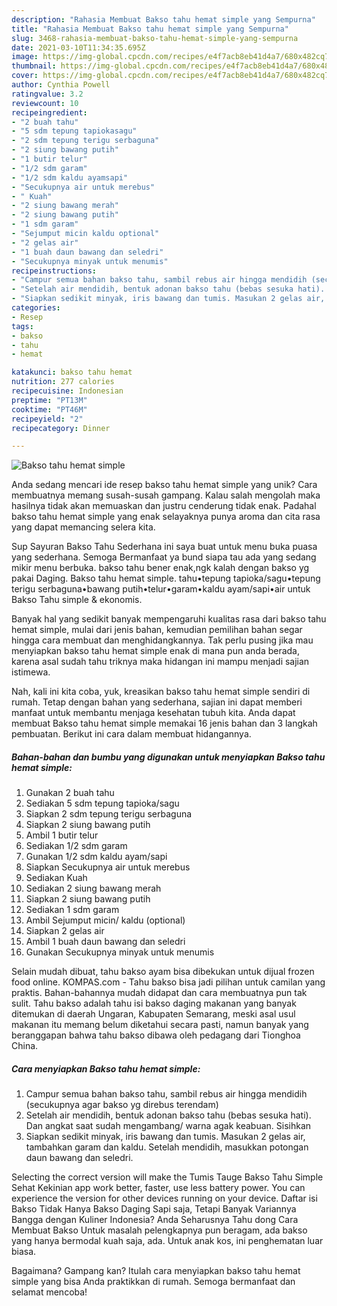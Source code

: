 ```yaml
---
description: "Rahasia Membuat Bakso tahu hemat simple yang Sempurna"
title: "Rahasia Membuat Bakso tahu hemat simple yang Sempurna"
slug: 3468-rahasia-membuat-bakso-tahu-hemat-simple-yang-sempurna
date: 2021-03-10T11:34:35.695Z
image: https://img-global.cpcdn.com/recipes/e4f7acb8eb41d4a7/680x482cq70/bakso-tahu-hemat-simple-foto-resep-utama.jpg
thumbnail: https://img-global.cpcdn.com/recipes/e4f7acb8eb41d4a7/680x482cq70/bakso-tahu-hemat-simple-foto-resep-utama.jpg
cover: https://img-global.cpcdn.com/recipes/e4f7acb8eb41d4a7/680x482cq70/bakso-tahu-hemat-simple-foto-resep-utama.jpg
author: Cynthia Powell
ratingvalue: 3.2
reviewcount: 10
recipeingredient:
- "2 buah tahu"
- "5 sdm tepung tapiokasagu"
- "2 sdm tepung terigu serbaguna"
- "2 siung bawang putih"
- "1 butir telur"
- "1/2 sdm garam"
- "1/2 sdm kaldu ayamsapi"
- "Secukupnya air untuk merebus"
- " Kuah"
- "2 siung bawang merah"
- "2 siung bawang putih"
- "1 sdm garam"
- "Sejumput micin kaldu optional"
- "2 gelas air"
- "1 buah daun bawang dan seledri"
- "Secukupnya minyak untuk menumis"
recipeinstructions:
- "Campur semua bahan bakso tahu, sambil rebus air hingga mendidih (secukupnya agar bakso yg direbus terendam)"
- "Setelah air mendidih, bentuk adonan bakso tahu (bebas sesuka hati). Dan angkat saat sudah mengambang/ warna agak keabuan. Sisihkan"
- "Siapkan sedikit minyak, iris bawang dan tumis. Masukan 2 gelas air, tambahkan garam dan kaldu. Setelah mendidih, masukkan potongan daun bawang dan seledri."
categories:
- Resep
tags:
- bakso
- tahu
- hemat

katakunci: bakso tahu hemat 
nutrition: 277 calories
recipecuisine: Indonesian
preptime: "PT13M"
cooktime: "PT46M"
recipeyield: "2"
recipecategory: Dinner

---
```



![Bakso tahu hemat simple](https://img-global.cpcdn.com/recipes/e4f7acb8eb41d4a7/680x482cq70/bakso-tahu-hemat-simple-foto-resep-utama.jpg)

Anda sedang mencari ide resep bakso tahu hemat simple yang unik? Cara membuatnya memang susah-susah gampang. Kalau salah mengolah maka hasilnya tidak akan memuaskan dan justru cenderung tidak enak. Padahal bakso tahu hemat simple yang enak selayaknya punya aroma dan cita rasa yang dapat memancing selera kita.

Sup Sayuran Bakso Tahu Sederhana ini saya buat untuk menu buka puasa yang sederhana. Semoga Bermanfaat ya bund siapa tau ada yang sedang mikir menu berbuka. bakso tahu bener enak,ngk kalah dengan bakso yg pakai Daging. Bakso tahu hemat simple. tahu•tepung tapioka/sagu•tepung terigu serbaguna•bawang putih•telur•garam•kaldu ayam/sapi•air untuk Bakso Tahu simple &amp; ekonomis.

Banyak hal yang sedikit banyak mempengaruhi kualitas rasa dari bakso tahu hemat simple, mulai dari jenis bahan, kemudian pemilihan bahan segar hingga cara membuat dan menghidangkannya. Tak perlu pusing jika mau menyiapkan bakso tahu hemat simple enak di mana pun anda berada, karena asal sudah tahu triknya maka hidangan ini mampu menjadi sajian istimewa.


Nah, kali ini kita coba, yuk, kreasikan bakso tahu hemat simple sendiri di rumah. Tetap dengan bahan yang sederhana, sajian ini dapat memberi manfaat untuk membantu menjaga kesehatan tubuh kita. Anda dapat membuat Bakso tahu hemat simple memakai 16 jenis bahan dan 3 langkah pembuatan. Berikut ini cara dalam membuat hidangannya.

<!--inarticleads1-->

##### Bahan-bahan dan bumbu yang digunakan untuk menyiapkan Bakso tahu hemat simple:

1. Gunakan 2 buah tahu
1. Sediakan 5 sdm tepung tapioka/sagu
1. Siapkan 2 sdm tepung terigu serbaguna
1. Siapkan 2 siung bawang putih
1. Ambil 1 butir telur
1. Sediakan 1/2 sdm garam
1. Gunakan 1/2 sdm kaldu ayam/sapi
1. Siapkan Secukupnya air untuk merebus
1. Sediakan  Kuah
1. Sediakan 2 siung bawang merah
1. Siapkan 2 siung bawang putih
1. Sediakan 1 sdm garam
1. Ambil Sejumput micin/ kaldu (optional)
1. Siapkan 2 gelas air
1. Ambil 1 buah daun bawang dan seledri
1. Gunakan Secukupnya minyak untuk menumis


Selain mudah dibuat, tahu bakso ayam bisa dibekukan untuk dijual frozen food online. KOMPAS.com - Tahu bakso bisa jadi pilihan untuk camilan yang praktis. Bahan-bahannya mudah didapat dan cara membuatnya pun tak sulit. Tahu bakso adalah tahu isi bakso daging makanan yang banyak ditemukan di daerah Ungaran, Kabupaten Semarang, meski asal usul makanan itu memang belum diketahui secara pasti, namun banyak yang beranggapan bahwa tahu bakso dibawa oleh pedagang dari Tionghoa China. 

<!--inarticleads2-->

##### Cara menyiapkan Bakso tahu hemat simple:

1. Campur semua bahan bakso tahu, sambil rebus air hingga mendidih (secukupnya agar bakso yg direbus terendam)
1. Setelah air mendidih, bentuk adonan bakso tahu (bebas sesuka hati). Dan angkat saat sudah mengambang/ warna agak keabuan. Sisihkan
1. Siapkan sedikit minyak, iris bawang dan tumis. Masukan 2 gelas air, tambahkan garam dan kaldu. Setelah mendidih, masukkan potongan daun bawang dan seledri.


Selecting the correct version will make the Tumis Tauge Bakso Tahu Simple Sehat Kekinian app work better, faster, use less battery power. You can experience the version for other devices running on your device. Daftar isi Bakso Tidak Hanya Bakso Daging Sapi saja, Tetapi Banyak Variannya Bangga dengan Kuliner Indonesia? Anda Seharusnya Tahu dong Cara Membuat Bakso Untuk masalah pelengkapnya pun beragam, ada bakso yang hanya bermodal kuah saja, ada. Untuk anak kos, ini penghematan luar biasa. 

Bagaimana? Gampang kan? Itulah cara menyiapkan bakso tahu hemat simple yang bisa Anda praktikkan di rumah. Semoga bermanfaat dan selamat mencoba!

